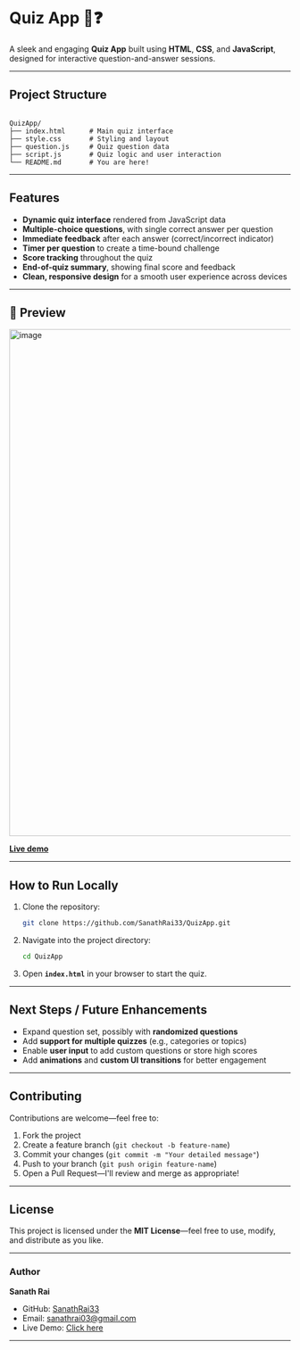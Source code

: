 #  Quiz App 🤔❓

A sleek and engaging **Quiz App** built using **HTML**, **CSS**, and **JavaScript**, designed for interactive question-and-answer sessions.

---

##  Project Structure

```

QuizApp/
├── index.html      # Main quiz interface
├── style.css       # Styling and layout
├── question.js     # Quiz question data
├── script.js       # Quiz logic and user interaction
└── README.md       # You are here!

````

---

##  Features

- **Dynamic quiz interface** rendered from JavaScript data  
- **Multiple-choice questions**, with single correct answer per question  
- **Immediate feedback** after each answer (correct/incorrect indicator)
- **Timer per question** to create a time-bound challenge  
- **Score tracking** throughout the quiz  
- **End-of-quiz summary**, showing final score and feedback
- **Clean, responsive design** for a smooth user experience across devices

---

## 📸 Preview
<img width="1919" height="909" alt="image" src="https://github.com/user-attachments/assets/8e704528-1c11-44b6-9603-be77f5addf17" />

**[Live demo](https://sanathrai33.github.io/QuizApp/)** 

---

##  How to Run Locally

1. Clone the repository:  
   ```bash
   git clone https://github.com/SanathRai33/QuizApp.git
   ````

2. Navigate into the project directory:

   ```bash
   cd QuizApp
   ```
3. Open **`index.html`** in your browser to start the quiz.

---

## Next Steps / Future Enhancements

* Expand question set, possibly with **randomized questions**
* Add **support for multiple quizzes** (e.g., categories or topics)
* Enable **user input** to add custom questions or store high scores
* Add **animations** and **custom UI transitions** for better engagement

---

## Contributing

Contributions are welcome—feel free to:

1. Fork the project
2. Create a feature branch (`git checkout -b feature-name`)
3. Commit your changes (`git commit -m "Your detailed message"`)
4. Push to your branch (`git push origin feature-name`)
5. Open a Pull Request—I'll review and merge as appropriate!

---

## License

This project is licensed under the **MIT License**—feel free to use, modify, and distribute as you like.

---

### Author

**Sanath Rai**

* GitHub: [SanathRai33](https://github.com/SanathRai33)
* Email: [sanathrai03@gmail.com](mailto:sanathrai03@gmail.com)
* Live Demo: [Click here](https://sanathrai33.github.io/QuizApp/)

---
